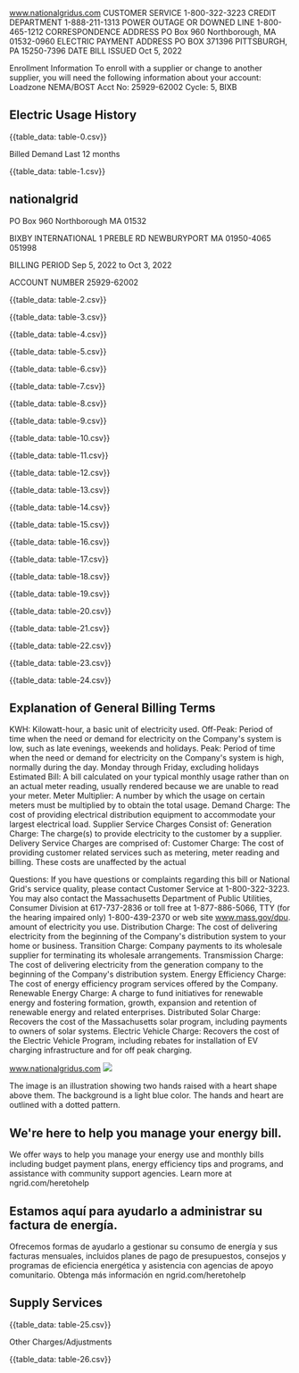 www.nationalgridus.com
CUSTOMER SERVICE
1-800-322-3223
CREDIT DEPARTMENT
1-888-211-1313
POWER OUTAGE OR DOWNED LINE
1-800-465-1212
CORRESPONDENCE ADDRESS
PO Box 960
Northborough, MA 01532-0960
ELECTRIC PAYMENT ADDRESS
PO BOX 371396
PITTSBURGH, PA 15250-7396
DATE BILL ISSUED
Oct 5, 2022

Enrollment Information
To enroll with a supplier or change to another supplier, you will need the following information about your account: Loadzone NEMA/BOST
Acct No: 25929-62002 Cycle: 5, BIXB

## Electric Usage History

{{table_data: table-0.csv}}

Billed Demand Last 12 months

{{table_data: table-1.csv}}

## nationalgrid

PO Box 960
Northborough MA 01532

BIXBY INTERNATIONAL
1 PREBLE RD
NEWBURYPORT MA 01950-4065
051998

BILLING PERIOD
Sep 5, 2022 to Oct 3, 2022

ACCOUNT NUMBER
25929-62002

{{table_data: table-2.csv}}


{{table_data: table-3.csv}}


{{table_data: table-4.csv}}


{{table_data: table-5.csv}}


{{table_data: table-6.csv}}


{{table_data: table-7.csv}}


{{table_data: table-8.csv}}


{{table_data: table-9.csv}}


{{table_data: table-10.csv}}


{{table_data: table-11.csv}}


{{table_data: table-12.csv}}


{{table_data: table-13.csv}}


{{table_data: table-14.csv}}


{{table_data: table-15.csv}}


{{table_data: table-16.csv}}


{{table_data: table-17.csv}}


{{table_data: table-18.csv}}


{{table_data: table-19.csv}}


{{table_data: table-20.csv}}


{{table_data: table-21.csv}}


{{table_data: table-22.csv}}


{{table_data: table-23.csv}}



{{table_data: table-24.csv}}

## Explanation of General Billing Terms

KWH: Kilowatt-hour, a basic unit of electricity used. Off-Peak: Period of time when the need or demand for electricity on the Company's system is low, such as late evenings, weekends and holidays.
Peak: Period of time when the need or demand for electricity on the Company's system is high, normally during the day. Monday through Friday, excluding holidays Estimated Bill: A bill calculated on your typical monthly usage rather than on an actual meter reading, usually rendered because we are unable to read your meter. Meter Multiplier: A number by which the usage on certain meters must be multiplied by to obtain the total usage.
Demand Charge: The cost of providing electrical distribution equipment to accommodate your largest electrical load.
Supplier Service Charges Consist of:
Generation Charge: The charge(s) to provide electricity to the customer by a supplier.
Delivery Service Charges are comprised of:
Customer Charge: The cost of providing customer related services such as metering, meter reading and billing. These costs are unaffected by the actual

Questions:
If you have questions or complaints regarding this bill or National Grid's service quality, please contact Customer Service at 1-800-322-3223. You may also contact the Massachusetts Department of Public Utilities, Consumer Division at 617-737-2836 or toll free at 1-877-886-5066, TTY (for the hearing impaired only) 1-800-439-2370 or web site www.mass.gov/dpu.
amount of electricity you use.
Distribution Charge: The cost of delivering electricity from the beginning of the Company's distribution system to your home or business.
Transition Charge: Company payments to its wholesale supplier for terminating its wholesale arrangements.
Transmission Charge: The cost of delivering electricity from the generation company to the beginning of the Company's distribution system.
Energy Efficiency Charge: The cost of energy efficiency program services offered by the Company. Renewable Energy Charge: A charge to fund initiatives for renewable energy and fostering formation, growth, expansion and retention of renewable energy and related enterprises.
Distributed Solar Charge: Recovers the cost of the Massachusetts solar program, including payments to owners of solar systems.
Electric Vehicle Charge: Recovers the cost of the Electric Vehicle Program, including rebates for installation of EV charging infrastructure and for off peak charging.

www.nationalgridus.com
![](images/img-0.jpeg)

The image is an illustration showing two hands raised with a heart shape above them. The background is a light blue color. The hands and heart are outlined with a dotted pattern.

## We're here to help you manage your energy bill.

We offer ways to help you manage your energy use and monthly bills including budget payment plans, energy efficiency tips and programs, and assistance with community support agencies.
Learn more at ngrid.com/heretohelp

## Estamos aquí para ayudarlo a administrar su factura de energía.

Ofrecemos formas de ayudarlo a gestionar su consumo de energía y sus facturas mensuales, incluidos planes de pago de presupuestos, consejos y programas de eficiencia energética y asistencia con agencias de apoyo comunitario.
Obtenga más información en ngrid.com/heretohelp

## Supply Services

{{table_data: table-25.csv}}

Other Charges/Adjustments

{{table_data: table-26.csv}}
